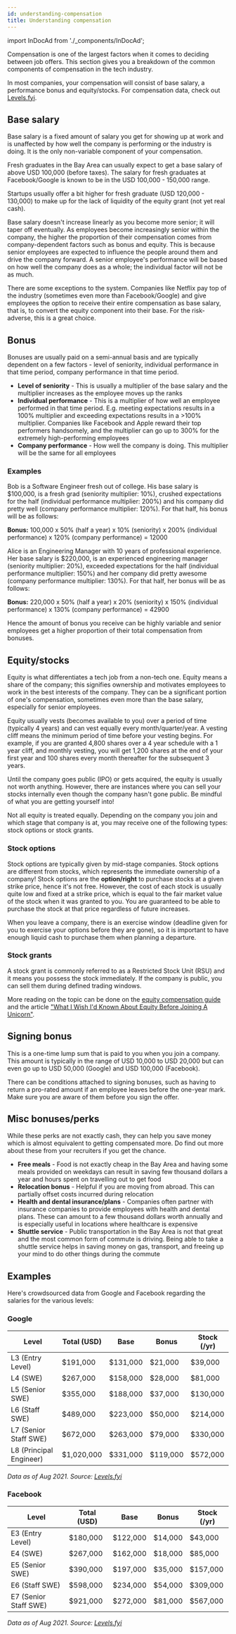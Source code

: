 ```yaml
---
id: understanding-compensation
title: Understanding compensation
---
```


import InDocAd from './\_components/InDocAd';

Compensation is one of the largest factors when it comes to deciding between job offers. This section gives you a breakdown of the common components of compensation in the tech industry.

In most companies, your compensation will consist of base salary, a performance bonus and equity/stocks. For compensation data, check out [Levels.fyi](https://www.levels.fyi?ref=TechInterviewHandbook&utm_source=techinterviewhandbook&utm_medium=referral&utm_content=website_negotiation).

## Base salary

Base salary is a fixed amount of salary you get for showing up at work and is unaffected by how well the company is performing or the industry is doing. It is the only non-variable component of your compensation.

Fresh graduates in the Bay Area can usually expect to get a base salary of above USD 100,000 (before taxes). The salary for fresh graduates at Facebook/Google is known to be in the USD 100,000 - 150,000 range.

Startups usually offer a bit higher for fresh graduate (USD 120,000 - 130,000) to make up for the lack of liquidity of the equity grant (not yet real cash).

Base salary doesn't increase linearly as you become more senior; it will taper off eventually. As employees become increasingly senior within the company, the higher the proportion of their compensation comes from company-dependent factors such as bonus and equity. This is because senior employees are expected to influence the people around them and drive the company forward. A senior employee's performance will be based on how well the company does as a whole; the individual factor will not be as much.

There are some exceptions to the system. Companies like Netflix pay top of the industry (sometimes even more than Facebook/Google) and give employees the option to receive their entire compensation as base salary, that is, to convert the equity component into their base. For the risk-adverse, this is a great choice.

## Bonus

Bonuses are usually paid on a semi-annual basis and are typically dependent on a few factors - level of seniority, individual performance in that time period, company performance in that time period.

- **Level of seniority** - This is usually a multiplier of the base salary and the multiplier increases as the employee moves up the ranks
- **Individual performance** - This is a multiplier of how well an employee performed in that time period. E.g. meeting expectations results in a 100% multiplier and exceeding expectations results in a >100% multiplier. Companies like Facebook and Apple reward their top performers handsomely, and the multiplier can go up to 300% for the extremely high-performing employees
- **Company performance** - How well the company is doing. This multiplier will be the same for all employees

### Examples

Bob is a Software Engineer fresh out of college. His base salary is $100,000, is a fresh grad (seniority multiplier: 10%), crushed expectations for the half (individual performance multiplier: 200%) and his company did pretty well (company performance multiplier: 120%). For that half, his bonus will be as follows:

**Bonus:** 100,000 x 50% (half a year) x 10% (seniority) x 200% (individual performance) x 120% (company performance) = 12000

Alice is an Engineering Manager with 10 years of professional experience. Her base salary is $220,000, is an experienced engineering manager (seniority multiplier: 20%), exceeded expectations for the half (individual performance multiplier: 150%) and her company did pretty awesome (company performance multiplier: 130%). For that half, her bonus will be as follows:

**Bonus:** 220,000 x 50% (half a year) x 20% (seniority) x 150% (individual performance) x 130% (company performance) = 42900

Hence the amount of bonus you receive can be highly variable and senior employees get a higher proportion of their total compensation from bonuses.

<InDocAd/>

## Equity/stocks

Equity is what differentiates a tech job from a non-tech one. Equity means a share of the company; this signifies ownership and motivates employees to work in the best interests of the company. They can be a significant portion of one's compensation, sometimes even more than the base salary, especially for senior employees.

Equity usually vests (becomes available to you) over a period of time (typically 4 years) and can vest equally every month/quarter/year. A vesting cliff means the minimum period of time before your vesting begins. For example, if you are granted 4,800 shares over a 4 year schedule with a 1 year cliff, and monthly vesting, you will get 1,200 shares at the end of your first year and 100 shares every month thereafter for the subsequent 3 years.

Until the company goes public (IPO) or gets acquired, the equity is usually not worth anything. However, there are instances where you can sell your stocks internally even though the company hasn't gone public. Be mindful of what you are getting yourself into!

Not all equity is treated equally. Depending on the company you join and which stage that company is at, you may receive one of the following types: stock options or stock grants.

### Stock options

Stock options are typically given by mid-stage companies. Stock options are different from stocks, which represents the immediate ownership of a company! Stock options are the **option/right** to purchase stocks at a given strike price, hence it's not free. However, the cost of each stock is usually quite low and fixed at a strike price, which is equal to the fair market value of the stock when it was granted to you. You are guaranteed to be able to purchase the stock at that price regardless of future increases.

When you leave a company, there is an exercise window (deadline given for you to exercise your options before they are gone), so it is important to have enough liquid cash to purchase them when planning a departure.

### Stock grants

A stock grant is commonly referred to as a Restricted Stock Unit (RSU) and it means you possess the stock immediately. If the company is public, you can sell them during defined trading windows.

More reading on the topic can be done on the [equity compensation guide](https://github.com/jlevy/og-equity-compensation) and the article ["What I Wish I'd Known About Equity Before Joining A Unicorn"](https://gist.github.com/yossorion/4965df74fd6da6cdc280ec57e83a202d).

## Signing bonus

This is a one-time lump sum that is paid to you when you join a company. This amount is typically in the range of USD 10,000 to USD 20,000 but can even go up to USD 50,000 (Google) and USD 100,000 (Facebook).

There can be conditions attached to signing bonuses, such as having to return a pro-rated amount if an employee leaves before the one-year mark. Make sure you are aware of them before you sign the offer.

<InDocAd/>

## Misc bonuses/perks

While these perks are not exactly cash, they can help you save money which is almost equivalent to getting compensated more. Do find out more about these from your recruiters if you get the chance.

- **Free meals** - Food is not exactly cheap in the Bay Area and having some meals provided on weekdays can result in saving few thousand dollars a year and hours spent on travelling out to get food
- **Relocation bonus** - Helpful if you are moving from abroad. This can partially offset costs incurred during relocation
- **Health and dental insurance/plans** - Companies often partner with insurance companies to provide employees with health and dental plans. These can amount to a few thousand dollars worth annually and is especially useful in locations where healthcare is expensive
- **Shuttle service** - Public transportation in the Bay Area is not that great and the most common form of commute is driving. Being able to take a shuttle service helps in saving money on gas, transport, and freeing up your mind to do other things during the commute

## Examples

Here's crowdsourced data from Google and Facebook regarding the salaries for the various levels:

### Google

| Level                   | Total (USD) | Base     | Bonus    | Stock (/yr) |
| ----------------------- | ----------- | -------- | -------- | ----------- |
| L3 (Entry Level)        | $191,000    | $131,000 | $21,000  | $39,000     |
| L4 (SWE)                | $267,000    | $158,000 | $28,000  | $81,000     |
| L5 (Senior SWE)         | $355,000    | $188,000 | $37,000  | $130,000    |
| L6 (Staff SWE)          | $489,000    | $223,000 | $50,000  | $214,000    |
| L7 (Senior Staff SWE)   | $672,000    | $263,000 | $79,000  | $330,000    |
| L8 (Principal Engineer) | $1,020,000  | $331,000 | $119,000 | $572,000    |

_Data as of Aug 2021. Source: [Levels.fyi](https://www.levels.fyi/company/Google/salaries/Software-Engineer/?ref=TechInterviewHandbook&utm_source=techinterviewhandbook&utm_medium=referral&utm_content=website_negotiation)_

### Facebook

| Level                 | Total (USD) | Base     | Bonus   | Stock (/yr) |
| --------------------- | ----------- | -------- | ------- | ----------- |
| E3 (Entry Level)      | $180,000    | $122,000 | $14,000 | $43,000     |
| E4 (SWE)              | $267,000    | $162,000 | $18,000 | $85,000     |
| E5 (Senior SWE)       | $390,000    | $197,000 | $35,000 | $157,000    |
| E6 (Staff SWE)        | $598,000    | $234,000 | $54,000 | $309,000    |
| E7 (Senior Staff SWE) | $921,000    | $272,000 | $81,000 | $567,000    |

_Data as of Aug 2021. Source: [Levels.fyi](https://www.levels.fyi/company/Facebook/salaries/Software-Engineer/?ref=TechInterviewHandbook&utm_source=techinterviewhandbook&utm_medium=referral&utm_content=website_negotiation)_
